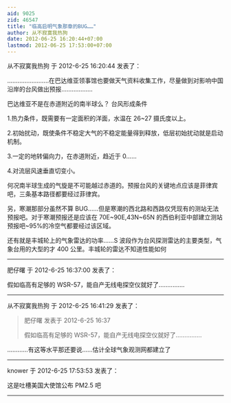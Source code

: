 ```yaml
---
aid: 9025
zid: 46547
title: "临高启明气象那章的BUG……"
author: 从不寂寞我热狗
date: 2012-06-25 16:20:44+07:00
lastmod: 2012-06-25 17:53:00+07:00
---
```


从不寂寞我热狗 于 2012-6-25 16:20:44 发表了：

……………………在巴达维亚领事馆也要做天气资料收集工作，尽量做到对影响中国沿岸的台风做出预报………………

巴达维亚不是在赤道附近的南半球么？ 台风形成条件

1.热力条件，既需要有一定面积的洋面，水温在 26~27 摄氏度以上。

2.初始扰动，既使条件不稳定大气的不稳定能量得到释放，低层初始扰动就是启动机制。

3.一定的地转偏向力，在赤道附近，趋近于 0……

4.对流层风速垂直切变小。

何况南半球生成的气旋是不可能越过赤道的。预报台风的关键地点应该是菲律宾吧，三条基本路径都要经过菲律宾。

另，寒潮那部分虽然不算 BUG……但是寒潮的西北路和西路仅凭现有的测站无法预报吧。对于寒潮预报还是应该在 70E~90E,43N~65N 的西伯利亚中部建立测站预报吧~95%的冷空气都要经过该区域。

还有就是丰城轮上的气象雷达的功率……S 波段作为台风探测雷达的主要类型，气象台用的大型的才 400 公里。丰城轮的雷达不知道性能如何

---

肥仔曙 于 2012-6-25 16:37:00 发表了：

假如临高有足够的 WSR-57，能自产无线电探空仪就好了...............

---

从不寂寞我热狗 于 2012-6-25 16:41:29 发表了：

> 肥仔曙 发表于 2012-6-25 16:37
>
> 假如临高有足够的 WSR-57，能自产无线电探空仪就好了...............

…………有这等水平那还要说……估计全球气象观测网都建立了

---

knower 于 2012-6-25 17:53:53 发表了：

这是吐槽美国大使馆公布 PM2.5 吧

---

